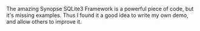 The amazing Synopse SQLite3 Framework is a powerful piece of code, but it's missing examples. Thus I found it a good idea to write my own demo, and allow others to improve it.
